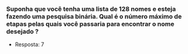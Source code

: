 ### Suponha que você tenha uma lista de 128 nomes e esteja fazendo uma pesquisa binária. Qual é o número máximo de etapas pelas quais você passaria para encontrar o nome desejado ?

- Resposta: 7